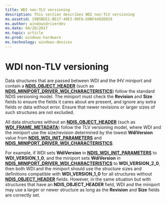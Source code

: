 ```yaml
---
title: WDI non-TLV versioning
description: This section describes WDI non-TLV versioning
ms.assetid: 19B5BEE1-BE17-40E3-99FA-D9BF4492D020
ms.author: windowsdriverdev
ms.date: 04/20/2017
ms.topic: article
ms.prod: windows-hardware
ms.technology: windows-devices
---
```


# WDI non-TLV versioning


Data structures that are passed between WDI and the IHV miniport and contain a [**NDIS\_OBJECT\_HEADER**](https://msdn.microsoft.com/library/windows/hardware/ff566588) (such as [**NDIS\_MINIPORT\_DRIVER\_WDI\_CHARACTERISTICS**](https://msdn.microsoft.com/library/windows/hardware/mt297617)) follow the standard NDIS versioning model. The miniport must check the **Revision** and **Size** fields to ensure the fields it cares about are present, and ignore any extra fields or data without error. Ensure that newer revisions or larger sizes of such structures are not excluded.

All data structures without an [**NDIS\_OBJECT\_HEADER**](https://msdn.microsoft.com/library/windows/hardware/ff566588) (such as [**WDI\_FRAME\_METADATA**](https://msdn.microsoft.com/library/windows/hardware/dn897827)) follow the TLV versioning model, where WDI and the miniport use the size/revision determined by the lowest **WdiVersion** value from [**NDIS\_WDI\_INIT\_PARAMETERS**](https://msdn.microsoft.com/library/windows/hardware/mt297621) and [**NDIS\_MINIPORT\_DRIVER\_WDI\_CHARACTERISTICS**](https://msdn.microsoft.com/library/windows/hardware/mt297617).

For example, if WDI sets **WdiVersion** in [**NDIS\_WDI\_INIT\_PARAMETERS**](https://msdn.microsoft.com/library/windows/hardware/mt297621) to **WDI\_VERSION\_1\_0**, and the miniport sets **WdiVersion** in [**NDIS\_MINIPORT\_DRIVER\_WDI\_CHARACTERISTICS**](https://msdn.microsoft.com/library/windows/hardware/mt297617) to **WDI\_VERSION\_2\_0**, then both WDI and the miniport should use the structure sizes and definitions compatible with **WDI\_VERSION\_1\_0** for all structures without [**NDIS\_OBJECT\_HEADER**](https://msdn.microsoft.com/library/windows/hardware/ff566588) fields. However, in the same situation but with structures that have an **NDIS\_OBJECT\_HEADER** field, WDI and the miniport may use a larger or newer structure as long as the **Revision** and **Size** fields are correctly set.

 

 





